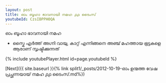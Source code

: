 ```yaml
---
layout: post
title: ഓം ബൂഹാ ഭാവനായി നമഹ ൧൧ ടൈംസ്
youtubeId: CzsIBPPH0QA
---
```

 
 
 ഓം ബൂഹാ ഭാവനായി നമഹ 
 
 -  സ്കൈ എർത്ത് അഗ്നി വായു, കാറ്റ് എന്നിങ്ങനെ അഞ്ച് മഹത്തായ ഭൂട്ടകളെ ആരാണ് സൃഷ്ടിക്കുന്നത് 
 
  
 
  
 
 
 
 
 
 


{% include youtubePlayer.html id=page.youtubeId %}
 
[Next]({{ site.baseurl }}{% link  split1/_posts/2012-10-19-ഓം ഉന്മത്ത വേഷ പ്രച്ഛന്നയായ് നമഹ ൧൧ ടൈംസ്.md%})
 
